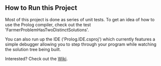 How to Run this Project
-------------------------
Most of this project is done as series of unit tests.  To get an idea of how to use the Prolog compiler, check out the test 'FarmerProblemHasTwoDistinctSolutions'.

You can also run up the IDE ('Prolog.IDE.csproj') which currently features a simple debugger allowing you to step through your program while watching the solution tree being built.

Interested?  Check out the [Wiki](https://github.com/bzaar/prolog/wiki/XProlog-Home).
